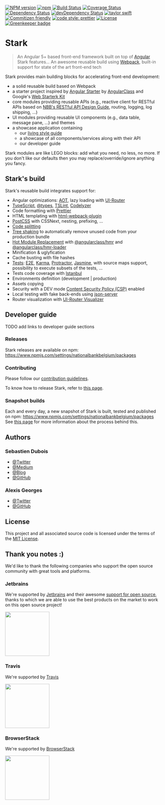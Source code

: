 [![NPM version](https://img.shields.io/npm/v/@nationalbankbelgium/stark-core.svg)](https://www.npmjs.com/package/@nationalbankbelgium/stark-core)
[![npm](https://img.shields.io/npm/dm/@nationalbankbelgium/stark-core.svg)](https://www.npmjs.com/package/@nationalbankbelgium/stark-core)
[![Build Status](https://travis-ci.org/NationalBankBelgium/stark.svg?branch=master)](https://travis-ci.org/NationalBankBelgium/stark)
[![Coverage Status](https://coveralls.io/repos/github/NationalBankBelgium/stark/badge.svg?branch=master)](https://coveralls.io/github/NationalBankBelgium/stark?branch=master)
[![Dependency Status](https://david-dm.org/NationalBankBelgium/stark.svg)](https://david-dm.org/NationalBankBelgium/stark)
[![devDependency Status](https://david-dm.org/NationalBankBelgium/stark/dev-status.svg)](https://david-dm.org/NationalBankBelgium/stark#info=devDependencies)
[![taylor swift](https://img.shields.io/badge/secured%20by-taylor%20swift-brightgreen.svg)](https://twitter.com/SwiftOnSecurity)
[![Commitizen friendly](https://img.shields.io/badge/commitizen-friendly-brightgreen.svg)](http://commitizen.github.io/cz-cli/)
[![code style: prettier](https://img.shields.io/badge/code_style-prettier-ff69b4.svg?style=flat-square)](https://github.com/prettier/prettier)
[![License](https://img.shields.io/cocoapods/l/AFNetworking.svg)](LICENSE) [![Greenkeeper badge](https://badges.greenkeeper.io/NationalBankBelgium/stark.svg)](https://greenkeeper.io/)

# Stark

> An Angular 5+ based front-end framework built on top of [Angular](https://angular.io)
> Stark features... An awesome reusable build using [Webpack](https://webpack.js.org/), built-in support for state of the art front-end tech  

Stark provides main building blocks for accelerating front-end development:
* a solid reusable build based on Webpack  
* a starter project inspired by [Angular Starter](https://github.com/gdi2290/angular-starter) by [AngularClass](https://angularclass.com) and Google's [Web Starterk Kit](https://github.com/google/web-starter-kit)
* core modules providing reusable APIs (e.g., reactive client for RESTful APIs based on [NBB's RESTful API Design Guide](https://github.com/NationalBankBelgium/REST-API-Design-Guide/wiki), routing, logging, log shipping, ...)
* UI modules providing reusable UI components (e.g., data table, message pane, ...) and themes
* a showcase application containing
  * our [living style guide](https://www.smashingmagazine.com/2016/05/creating-a-living-style-guide-case-study/)
  * a showcase of all components/services along with their API
  * our developer guide

Stark modules are like LEGO blocks: add what you need, no less, no more. If you don't like our defaults then you may replace/override/ignore anything you fancy.  

## Stark's build
Stark's reusable build integrates support for:

* Angular optimizations: [AOT](https://angular.io/docs/ts/latest/cookbook/aot-compiler.html), lazy loading with [UI-Router](https://github.com/angular-ui/ui-router)
* [TypeScript](https://www.typescriptlang.org/), [@types](https://www.npmjs.com/~types), [TSLint](http://palantir.github.io/tslint/), [Codelyzer](https://github.com/mgechev/codelyzer)
* Code formatting with [Prettier](https://prettier.io/)
* HTML templating with [html-webpack-plugin](https://github.com/jantimon/html-webpack-plugin)
* [PostCSS](http://postcss.org/) with CSSNext, nesting, prefixing, ...
* [Code splitting](https://robertknight.github.io/posts/webpack-dll-plugins/)
* [Tree shaking](https://webpack.js.org/guides/tree-shaking/) to automatically remove unused code from your production bundle
* [Hot Module Replacement](https://webpack.github.io/docs/hot-module-replacement-with-webpack.html) with [@angularclass/hmr](https://github.com/angularclass/angular-hmr) and [@angularclass/hmr-loader](https://github.com/angularclass/angular-hmr-loader)
* Minification & uglyfication
* Cache busting with file hashes
* [Tests](https://angular.io/docs/ts/latest/guide/testing.html): [E2E](https://angular.github.io/protractor/#/faq#what-s-the-difference-between-karma-and-protractor-when-do-i-use-which-), [Karma](https://karma-runner.github.io/), [Protractor](https://angular.github.io/protractor/), [Jasmine](https://github.com/jasmine/jasmine), with source maps support, possibility to execute subsets of the tests, ...
* Tests code coverage with [Istanbul](https://github.com/gotwarlost/istanbul)
* Environments definition (development | production)
* Assets copying
* Security with a DEV mode [Content Security Policy (CSP)](https://content-security-policy.com/) enabled
* Local testing with fake back-ends using [json-server](https://github.com/typicode/json-server)
* Router visualization with [UI-Router Visualizer](https://github.com/ui-router/visualizer)

## Developer guide
TODO add links to developer guide sections

### Releases
Stark releases are available on npm: https://www.npmjs.com/settings/nationalbankbelgium/packages

### Contributing
Please follow our [contribution guidelines](/CONTRIBUTING.md).

To know how to release Stark, refer to [this page](/RELEASE.md).

### Snapshot builds
Each and every day, a new snapshot of Stark is built, tested and published on npm: https://www.npmjs.com/settings/nationalbankbelgium/packages
See [this page](/SNAPSHOTS.md) for more information about the process behind this.

## Authors

### Sebastien Dubois
* [@Twitter](https://twitter.com/dSebastien)
* [@Medium](https://medium.com/@dSebastien)
* [@Blog](https://www.dsebastien.net)
* [@GitHub](https://github.com/dSebastien)

### Alexis Georges
* [@Twitter](https://twitter.com/SuperITMan_BE)
* [@GitHub](https://github.com/SuperITMan)

## License
This project and all associated source code is licensed under the terms of the [MIT License](/LICENSE).

## Thank you notes :)
We'd like to thank the following companies who support the open source community with great tools and platforms.

### Jetbrains
We're supported by [Jetbrains](https://www.jetbrains.com) and their awesome [support for open source](https://www.jetbrains.com/buy/opensource/), thanks to which we are able to use the best products on the market to work on this open source project!

<a href="https://www.jetbrains.com"><img src="http://www.underconsideration.com/brandnew/archives/jetbrains_logo_detail.jpg" width="144px"></a>

### Travis
We're supported by [Travis](https://travis-ci.org/)

<a href="https://travis-ci.org/"><img src="https://travis-ci.com/images/logos/TravisCI-Full-Color.png" width="144px"></a>

### BrowserStack
We're supported by [BrowserStack](https://www.browserstack.com)

<a href="https://www.browserstack.com"><img src="https://bstacksupport.zendesk.com/attachments/token/22M109zCUfkKcqXrJKzapE2f7/?name=browserstack-logo-600x315.png" width="144px"></a>




